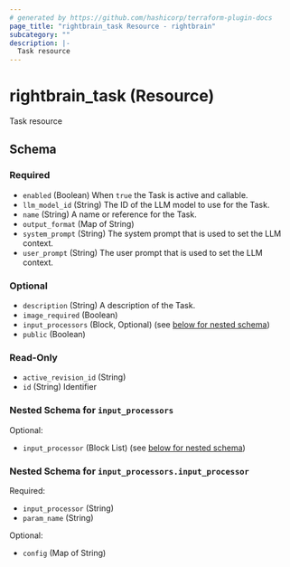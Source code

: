 ```yaml
---
# generated by https://github.com/hashicorp/terraform-plugin-docs
page_title: "rightbrain_task Resource - rightbrain"
subcategory: ""
description: |-
  Task resource
---
```


# rightbrain_task (Resource)

Task resource



<!-- schema generated by tfplugindocs -->
## Schema

### Required

- `enabled` (Boolean) When `true` the Task is active and callable.
- `llm_model_id` (String) The ID of the LLM model to use for the Task.
- `name` (String) A name or reference for the Task.
- `output_format` (Map of String)
- `system_prompt` (String) The system prompt that is used to set the LLM context.
- `user_prompt` (String) The user prompt that is used to set the LLM context.

### Optional

- `description` (String) A description of the Task.
- `image_required` (Boolean)
- `input_processors` (Block, Optional) (see [below for nested schema](#nestedblock--input_processors))
- `public` (Boolean)

### Read-Only

- `active_revision_id` (String)
- `id` (String) Identifier

<a id="nestedblock--input_processors"></a>
### Nested Schema for `input_processors`

Optional:

- `input_processor` (Block List) (see [below for nested schema](#nestedblock--input_processors--input_processor))

<a id="nestedblock--input_processors--input_processor"></a>
### Nested Schema for `input_processors.input_processor`

Required:

- `input_processor` (String)
- `param_name` (String)

Optional:

- `config` (Map of String)
